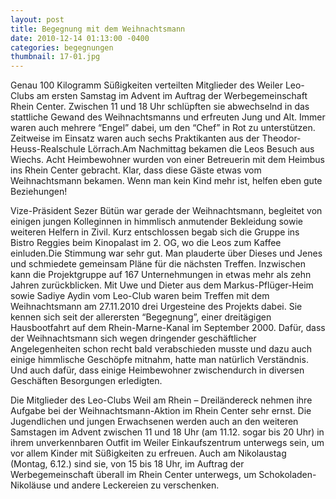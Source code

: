 ```yaml
---
layout: post
title: Begegnung mit dem Weihnachtsmann
date: 2010-12-14 01:13:00 -0400
categories: begegnungen
thumbnail: 17-01.jpg
---
```

Genau 100 Kilogramm Süßigkeiten verteilten Mitglieder des Weiler Leo-Clubs am ersten Samstag im Advent im Auftrag der Werbegemeinschaft Rhein Center. Zwischen 11 und 18 Uhr schlüpften sie abwechselnd in das stattliche Gewand des Weihnachtsmanns und erfreuten Jung und Alt. Immer waren auch mehrere “Engel” dabei, um den “Chef” in Rot zu unterstützen. Zeitweise im Einsatz waren auch sechs Praktikanten aus der Theodor-Heuss-Realschule Lörrach.Am Nachmittag bekamen die Leos Besuch aus Wiechs. Acht Heimbewohner wurden von einer Betreuerin mit dem Heimbus ins Rhein Center gebracht. Klar, dass diese Gäste etwas vom Weihnachtsmann bekamen. Wenn man kein Kind mehr ist, helfen eben gute Beziehungen!

Vize-Präsident Sezer Bütün war gerade der Weihnachtsmann, begleitet von einigen jungen Kolleginnen in himmlisch anmutender Bekleidung sowie weiteren Helfern in Zivil. Kurz entschlossen begab sich die Gruppe ins Bistro Reggies beim Kinopalast im 2. OG, wo die Leos zum Kaffee einluden.Die Stimmung war sehr gut. Man plauderte über Dieses und Jenes und schmiedete gemeinsam Pläne für die nächsten Treffen. Inzwischen kann die Projektgruppe auf 167 Unternehmungen in etwas mehr als zehn Jahren zurückblicken. Mit Uwe und Dieter aus dem Markus-Pflüger-Heim sowie Sadiye Aydin vom Leo-Club waren beim Treffen mit dem Weihnachtsmann am 27.11.2010 drei Urgesteine des Projekts dabei. Sie kennen sich seit der allerersten “Begegnung”, einer dreitägigen Hausbootfahrt auf dem Rhein-Marne-Kanal im September 2000. Dafür, dass der Weihnachtsmann sich wegen dringender geschäftlicher Angelegenheiten schon recht bald verabschieden musste und dazu auch einige himmlische Geschöpfe mitnahm, hatte man natürlich Verständnis. Und auch dafür, dass einige Heimbewohner zwischendurch in diversen Geschäften Besorgungen erledigten.

Die Mitglieder des Leo-Clubs Weil am Rhein – Dreiländereck nehmen ihre Aufgabe bei der Weihnachtsmann-Aktion im Rhein Center sehr ernst. Die Jugendlichen und jungen Erwachsenen werden auch an den weiteren Samstagen im Advent zwischen 11 und 18 Uhr (am 11.12. sogar bis 20 Uhr) in ihrem unverkennbaren Outfit im Weiler Einkaufszentrum unterwegs sein, um vor allem Kinder mit Süßigkeiten zu erfreuen. Auch am Nikolaustag (Montag, 6.12.) sind sie, von 15 bis 18 Uhr, im Auftrag der Werbegemeinschaft überall im Rhein Center unterwegs, um Schokoladen-Nikoläuse und andere Leckereien zu verschenken.